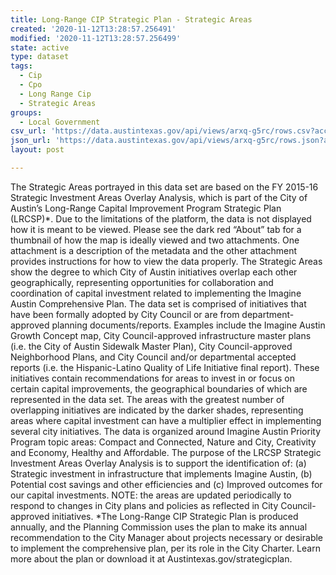 ```yaml
---
title: Long-Range CIP Strategic Plan - Strategic Areas
created: '2020-11-12T13:28:57.256491'
modified: '2020-11-12T13:28:57.256499'
state: active
type: dataset
tags:
  - Cip
  - Cpo
  - Long Range Cip
  - Strategic Areas
groups:
  - Local Government
csv_url: 'https://data.austintexas.gov/api/views/arxq-g5rc/rows.csv?accessType=DOWNLOAD'
json_url: 'https://data.austintexas.gov/api/views/arxq-g5rc/rows.json?accessType=DOWNLOAD'
layout: post

---
```

The Strategic Areas portrayed in this data set are based on the FY 2015-16 Strategic Investment Areas Overlay Analysis, which is part of the City of Austin’s Long-Range Capital Improvement Program Strategic Plan (LRCSP)*. Due to the limitations of the platform, the data is not displayed how it is meant to be viewed. Please see the dark red “About” tab for a thumbnail of how the map is ideally viewed and two attachments. One attachment is a description of the metadata and the other attachment provides instructions for how to view the data properly. 
The Strategic Areas show the degree to which City of Austin initiatives overlap each other geographically, representing opportunities for collaboration and coordination of capital investment related to implementing the Imagine Austin Comprehensive Plan. 
The data set is comprised of initiatives that have been formally adopted by City Council or are from department-approved planning documents/reports. Examples include the Imagine Austin Growth Concept map, City Council-approved infrastructure master plans (i.e. the City of Austin Sidewalk Master Plan), City Council-approved Neighborhood Plans, and City Council and/or departmental accepted reports (i.e. the Hispanic-Latino Quality of Life Initiative final report). These initiatives contain recommendations for areas to invest in or focus on certain capital improvements, the geographical boundaries of which are represented in the data set. The areas with the greatest number of overlapping initiatives are indicated by the darker shades, representing areas where capital investment can have a multiplier effect in implementing several city initiatives.
The data is organized around Imagine Austin Priority Program topic areas: Compact and Connected, Nature and City, Creativity and Economy, Healthy and Affordable. The purpose of the LRCSP Strategic Investment Areas Overlay Analysis is to support the identification of: (a) Strategic investment in infrastructure that implements Imagine Austin, (b) Potential cost savings and other efficiencies and (c) Improved outcomes for our capital investments. NOTE: the areas are updated periodically to respond to changes in City plans and policies as reflected in City Council-approved initiatives. 
*The Long-Range CIP Strategic Plan is produced annually, and the Planning Commission uses the plan to make its annual recommendation to the City Manager about projects necessary or desirable to implement the comprehensive plan, per its role in the City Charter. Learn more about the plan or download it at Austintexas.gov/strategicplan.
